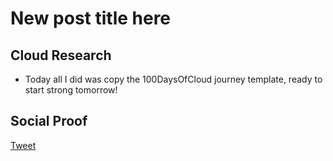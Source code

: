 <!-- This is a template you can use for quick progress days. It removes a lot of the steps we encourage you to share in the longer template 000-DAY-ARTICLE-LONG-TEMPLATE.MD-->

# New post title here

## Cloud Research

- Today all I did was copy the 100DaysOfCloud journey template, ready to start strong tomorrow!

## Social Proof


[Tweet](https://twitter.com/MarcusS69448454/status/1325975824760270849)
